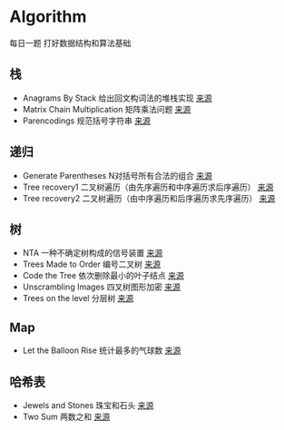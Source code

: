 # Algorithm
每日一题 打好数据结构和算法基础

## 栈
* Anagrams By Stack 给出回文构词法的堆栈实现	[来源](http://acm.zju.edu.cn/onlinejudge/showProblem.do?problemCode=1004)
* Matrix Chain Multiplication 矩阵乘法问题	[来源](http://acm.zju.edu.cn/onlinejudge/showProblem.do?problemCode=1094)
* Parencodings 规范括号字符串	[来源](http://acm.zju.edu.cn/onlinejudge/showProblem.do?problemCode=1016)

## 递归
* Generate Parentheses N对括号所有合法的组合	[来源](https://blog.csdn.net/u014529413/article/details/39119273)
* Tree recovery1 二叉树遍历（由先序遍历和中序遍历求后序遍历）	[来源](http://acm.zju.edu.cn/onlinejudge/showProblem.do?problemCode=1500)
* Tree recovery2 二叉树遍历（由中序遍历和后序遍历求先序遍历）	[来源](http://acm.zju.edu.cn/onlinejudge/showProblem.do?problemCode=1500)

## 树
* NTA 一种不确定树构成的信号装置	[来源](https://blog.csdn.net/xyzso1z/article/details/70336312)
* Trees Made to Order 编号二叉树	[来源](http://acm.zju.edu.cn/onlinejudge/showProblem.do?problemCode=1062)
* Code the Tree 依次删除最小的叶子结点	[来源](http://acm.zju.edu.cn/onlinejudge/showProblem.do?problemCode=1097)
* Unscrambling Images 四叉树图形加密	[来源](http://acm.zju.edu.cn/onlinejudge/showProblem.do?problemCode=1156)
* Trees on the level 分层树	[来源](http://acm.zju.edu.cn/onlinejudge/showProblem.do?problemCode=1167)

## Map
* Let the Balloon Rise 统计最多的气球数	[来源](http://acm.zju.edu.cn/onlinejudge/showProblem.do?problemCode=2104)

## 哈希表
* Jewels and Stones 珠宝和石头	[来源](https://leetcode.com/problems/jewels-and-stones/description/)
* Two Sum 两数之和	[来源](https://leetcode.com/problems/two-sum/description/)